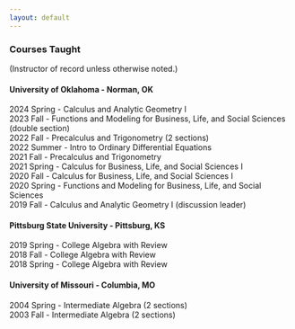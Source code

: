```yaml
---
layout: default
---
```


### Courses Taught

(Instructor of record unless otherwise noted.)

#### University of Oklahoma - Norman, OK

2024 Spring - Calculus and Analytic Geometry I <br/>
2023 Fall - Functions and Modeling for Business, Life, and Social Sciences (double section) <br/>
2022 Fall - Precalculus and Trigonometry (2 sections) <br/>
2022 Summer - Intro to Ordinary Differential Equations <br/>
2021 Fall - Precalculus and Trigonometry <br/>
2021 Spring - Calculus for Business, Life, and Social Sciences I <br/>
2020 Fall - Calculus for Business, Life, and Social Sciences I <br/>
2020 Spring - Functions and Modeling for Business, Life, and Social Sciences <br/>
2019 Fall - Calculus and Analytic Geometry I (discussion leader)

#### Pittsburg State University - Pittsburg, KS

2019 Spring - College Algebra with Review <br/>
2018 Fall - College Algebra with Review <br/>
2018 Spring - College Algebra with Review

#### University of Missouri - Columbia, MO

2004 Spring - Intermediate Algebra (2 sections) <br/>
2003 Fall - Intermediate Algebra (2 sections)

